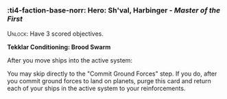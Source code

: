 ### :ti4-faction-base-norr: **Hero**: Sh'val, Harbinger - _Master of the First_

<span style="font-variant:small-caps;">Unlock</span>: Have 3 scored objectives.

**Tekklar Conditioning: Brood Swarm**

After you move ships into the active system:

You may skip directly to the "Commit Ground Forces" step. If you do, after you commit ground forces to land on planets, purge this card and return each of your ships in the active system to your reinforcements.
